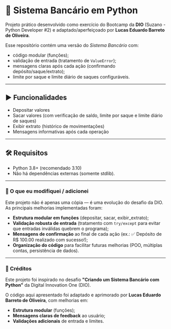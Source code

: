 # 🏦 Sistema Bancário em Python

Projeto prático desenvolvido como exercício do Bootcamp da **DIO** (Suzano - Python Developer #2) e adaptado/aperfeiçoado por **Lucas Eduardo Barreto de Oliveira**.

Esse repositório contém uma versão do *Sistema Bancário* com:
- código modular (funções);
- validação de entrada (tratamento de `ValueError`);
- mensagens claras após cada ação (confirmando depósito/saque/extrato);
- limite por saque e limite diário de saques configuráveis.

---

## ▶️ Funcionalidades
- Depositar valores
- Sacar valores (com verificação de saldo, limite por saque e limite diário de saques)
- Exibir extrato (histórico de movimentações)
- Mensagens informativas após cada operação

---

## 🛠️ Requisitos
- Python 3.8+ (recomendado 3.10)
- Não há dependências externas (somente stdlib).

---

### 🔧 O que eu modifiquei / adicionei
Este projeto não é apenas uma cópia — é uma evolução do desafio da DIO. As principais melhorias implementadas foram:

* **Estrutura modular em funções** (depositar, sacar, exibir_extrato);
* **Validação robusta de entrada** (tratamento com `try/except` para evitar que entradas inválidas quebrem o programa);
* **Mensagens de confirmação** ao final de cada ação (ex.: ✅ Depósito de R$ 100.00 realizado com sucesso!);
* **Organização do código** para facilitar futuras melhorias (POO, múltiplas contas, persistência de dados).

---

### 🤝 Créditos
Este projeto foi inspirado no desafio **"Criando um Sistema Bancário com Python"** da Digital Innovation One (DIO).

O código aqui apresentado foi adaptado e aprimorado por **Lucas Eduardo Barreto de Oliveira**, com melhorias em:

* **Estrutura modular** (funções);
* **Mensagens claras de feedback** ao usuário;
* **Validações adicionais** de entrada e limites.

